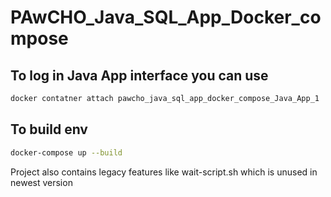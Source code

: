 


# PAwCHO_Java_SQL_App_Docker_compose

## To log in Java App interface you can use

```bash
docker contatner attach pawcho_java_sql_app_docker_compose_Java_App_1

```

## To build env

```bash
docker-compose up --build
```

Project also contains legacy features like wait-script.sh which is unused in newest version

